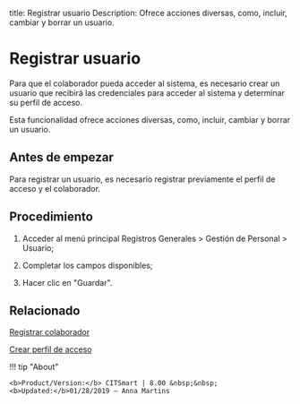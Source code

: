 title: Registrar usuario
Description: Ofrece acciones diversas, como, incluir, cambiar y borrar un usuario.
# Registrar usuario


Para que el colaborador pueda acceder al sistema, es necesario crear un usuario
que recibirá las credenciales para acceder al sistema y determinar su perfil de
acceso.

Esta funcionalidad ofrece acciones diversas, como, incluir, cambiar y borrar un
usuario.

Antes de empezar
--------------------

Para registrar un usuario, es necesario registrar previamente el perfil de
acceso y el colaborador.

Procedimiento
-----------------

1.  Acceder al menú principal Registros Generales \> Gestión de Personal \>
    Usuario;

2.  Completar los campos disponibles;

3.  Hacer clic en "Guardar".



Relacionado
-----------

[Registrar colaborador](/es-es/citsmart-platform-8/initial-settings/access-settings/user/register-employee.html)

[Crear perfil de acceso](/es-es/citsmart-platform-8/initial-settings/access-settings/profile/create-profile-access.html)

!!! tip "About"

    <b>Product/Version:</b> CITSmart | 8.00 &nbsp;&nbsp;
    <b>Updated:</b>01/28/2019 – Anna Martins

